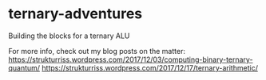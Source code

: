 # ternary-adventures
Building the blocks for a ternary ALU

For more info, check out my blog posts on the matter: 
https://strukturriss.wordpress.com/2017/12/03/computing-binary-ternary-quantum/
https://strukturriss.wordpress.com/2017/12/17/ternary-arithmetic/
